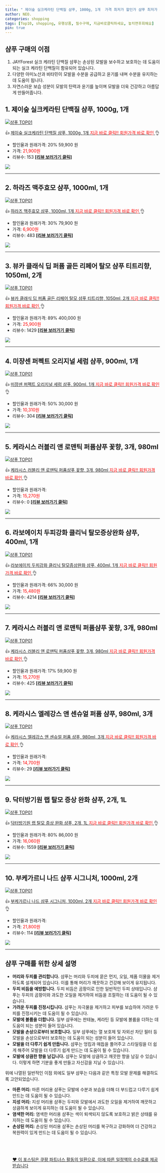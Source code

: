 ```yaml
---
title: " 제이숲 실크케라틴 단백질 샴푸, 1000g, 1개  가격 최저가 할인가 샴푸 최저가 추천 제품 비교"
author: NEO.
categories: shopping
tags: [Top10, shopping, 유행상품, 필수구매, 지금바로클릭하세요, 놓치면후회해요]
pin: true
---
```

## 샴푸 구매의 이점
1. JAYForest 실크 케라틴 단백질 샴푸는 손상된 모발을 보수하고 보호하는 데 도움이 되는 실크 케라틴 단백질이 함유되어 있습니다.
2. 다양한 아미노산과 비타민이 모발을 수분을 공급하고 윤기를 내며 수분을 유지하는 데 도움이 됩니다.
3. 자연스러운 보습 성분이 모발의 탄력과 윤기를 높이며 모발을 더욱 건강하고 아름답게 만들어줍니다.

   

## 1.  제이숲 실크케라틴 단백질 샴푸, 1000g, 1개 

[![샴푸 TOP01](https://thumbnail9.coupangcdn.com/thumbnails/remote/490x490ex/image/retail/images/5891976117176072-8105b91f-dfad-4e4d-8483-4b246e2f94f5.jpg)](https://link.coupang.com/re/AFFSDP?lptag=AF3617701&subid=GithubCoopas&pageKey=54624051&traceid=V0-153&itemId=190592156&vendorItemId=72423711159)


👍 [ 제이숲 실크케라틴 단백질 샴푸, 1000g, 1개  <font color=red> 지금 바로 클릭!! 회원가격 바로 확인 </font> ](https://link.coupang.com/re/AFFSDP?lptag=AF3617701&subid=GithubCoopas&pageKey=54624051&traceid=V0-153&itemId=190592156&vendorItemId=72423711159) 👌 


- 할인율과 원래가격: 20%  59,900   원
- 가격: <span style='color:red'>21,900원</span>
- 리뷰수: 153  [**[리뷰 보러가기 클릭]**](https://link.coupang.com/re/AFFSDP?lptag=AF3617701&subid=GithubCoopas&pageKey=54624051&traceid=V0-153&itemId=190592156&vendorItemId=72423711159)

[![](/discount_price.png)](https://link.coupang.com/re/AFFSDP?lptag=AF3617701&subid=GithubCoopas&pageKey=54624051&traceid=V0-153&itemId=190592156&vendorItemId=72423711159)

---


   

## 2.  하라즈 맥주효모 샴푸, 1000ml, 1개 

[![샴푸 TOP01](https://thumbnail6.coupangcdn.com/thumbnails/remote/490x490ex/image/retail/images/1853894535127226-226e10fd-76d4-4311-b634-5690bce28127.jpg)](https://link.coupang.com/re/AFFSDP?lptag=AF3617701&subid=GithubCoopas&pageKey=7892654867&traceid=V0-153&itemId=21612434895&vendorItemId=88663582533)


👍 [ 하라즈 맥주효모 샴푸, 1000ml, 1개  <font color=red> 지금 바로 클릭!! 회원가격 바로 확인 </font> ](https://link.coupang.com/re/AFFSDP?lptag=AF3617701&subid=GithubCoopas&pageKey=7892654867&traceid=V0-153&itemId=21612434895&vendorItemId=88663582533) 👌 


- 할인율과 원래가격: 30%  79,900   원
- 가격: <span style='color:red'>6,900원</span>
- 리뷰수: 483  [**[리뷰 보러가기 클릭]**](https://link.coupang.com/re/AFFSDP?lptag=AF3617701&subid=GithubCoopas&pageKey=7892654867&traceid=V0-153&itemId=21612434895&vendorItemId=88663582533)

[![](/discount_price.png)](https://link.coupang.com/re/AFFSDP?lptag=AF3617701&subid=GithubCoopas&pageKey=7892654867&traceid=V0-153&itemId=21612434895&vendorItemId=88663582533)

---


   

## 3.  뷰카 클래식 딥 퍼퓸 골든 리페어 탈모 샴푸 티트리향, 1050ml, 2개 

[![샴푸 TOP01](https://thumbnail10.coupangcdn.com/thumbnails/remote/490x490ex/image/retail/images/2024/02/20/10/6/30cec5cf-a685-4552-8974-4435af7e68e7.jpg)](https://link.coupang.com/re/AFFSDP?lptag=AF3617701&subid=GithubCoopas&pageKey=7907327720&traceid=V0-153&itemId=21689048221&vendorItemId=88738892419)


👍 [ 뷰카 클래식 딥 퍼퓸 골든 리페어 탈모 샴푸 티트리향, 1050ml, 2개  <font color=red> 지금 바로 클릭!! 회원가격 바로 확인 </font> ](https://link.coupang.com/re/AFFSDP?lptag=AF3617701&subid=GithubCoopas&pageKey=7907327720&traceid=V0-153&itemId=21689048221&vendorItemId=88738892419) 👌 


- 할인율과 원래가격: 89%  400,000   원
- 가격: <span style='color:red'>25,900원</span>
- 리뷰수: 1429  [**[리뷰 보러가기 클릭]**](https://link.coupang.com/re/AFFSDP?lptag=AF3617701&subid=GithubCoopas&pageKey=7907327720&traceid=V0-153&itemId=21689048221&vendorItemId=88738892419)

[![](/discount_price.png)](https://link.coupang.com/re/AFFSDP?lptag=AF3617701&subid=GithubCoopas&pageKey=7907327720&traceid=V0-153&itemId=21689048221&vendorItemId=88738892419)

---


   

## 4.  미쟝센 퍼펙트 오리지널 세럼 샴푸, 900ml, 1개 

[![샴푸 TOP01](https://thumbnail7.coupangcdn.com/thumbnails/remote/490x490ex/image/retail/images/1450384169106160-0f2ebd6f-1ff5-4161-9a2f-5a89d8cbc9ac.jpg)](https://link.coupang.com/re/AFFSDP?lptag=AF3617701&subid=GithubCoopas&pageKey=6543271306&traceid=V0-153&itemId=15699693866&vendorItemId=82224871235)


👍 [ 미쟝센 퍼펙트 오리지널 세럼 샴푸, 900ml, 1개  <font color=red> 지금 바로 클릭!! 회원가격 바로 확인 </font> ](https://link.coupang.com/re/AFFSDP?lptag=AF3617701&subid=GithubCoopas&pageKey=6543271306&traceid=V0-153&itemId=15699693866&vendorItemId=82224871235) 👌 


- 할인율과 원래가격: 50%  30,000   원
- 가격: <span style='color:red'>10,310원</span>
- 리뷰수: 304  [**[리뷰 보러가기 클릭]**](https://link.coupang.com/re/AFFSDP?lptag=AF3617701&subid=GithubCoopas&pageKey=6543271306&traceid=V0-153&itemId=15699693866&vendorItemId=82224871235)

[![](/discount_price.png)](https://link.coupang.com/re/AFFSDP?lptag=AF3617701&subid=GithubCoopas&pageKey=6543271306&traceid=V0-153&itemId=15699693866&vendorItemId=82224871235)

---


   

## 5.  케라시스 러블리 앤 로맨틱 퍼퓸샴푸 꽃향, 3개, 980ml 

[![샴푸 TOP01](https://thumbnail7.coupangcdn.com/thumbnails/remote/490x490ex/image/retail/images/552289089724582-9f2fc0aa-e9af-4071-98e2-2a0581e1a665.jpg)](https://link.coupang.com/re/AFFSDP?lptag=AF3617701&subid=GithubCoopas&pageKey=7151994731&traceid=V0-153&itemId=18626823963&vendorItemId=70408875361)


👍 [ 케라시스 러블리 앤 로맨틱 퍼퓸샴푸 꽃향, 3개, 980ml  <font color=red> 지금 바로 클릭!! 회원가격 바로 확인 </font> ](https://link.coupang.com/re/AFFSDP?lptag=AF3617701&subid=GithubCoopas&pageKey=7151994731&traceid=V0-153&itemId=18626823963&vendorItemId=70408875361) 👌 


- 할인율과 원래가격: 
- 가격: <span style='color:red'>15,270원</span>
- 리뷰수: 0  [**[리뷰 보러가기 클릭]**](https://link.coupang.com/re/AFFSDP?lptag=AF3617701&subid=GithubCoopas&pageKey=7151994731&traceid=V0-153&itemId=18626823963&vendorItemId=70408875361)

[![](/discount_price.png)](https://link.coupang.com/re/AFFSDP?lptag=AF3617701&subid=GithubCoopas&pageKey=7151994731&traceid=V0-153&itemId=18626823963&vendorItemId=70408875361)

---


   

## 6.  라보에이치 두피강화 클리닉 탈모증상완화 샴푸, 400ml, 1개 

[![샴푸 TOP01](https://thumbnail8.coupangcdn.com/thumbnails/remote/490x490ex/image/retail/images/541357690162800-7f925e3a-a248-477b-85b1-c46a9d58bb54.jpg)](https://link.coupang.com/re/AFFSDP?lptag=AF3617701&subid=GithubCoopas&pageKey=1623813820&traceid=V0-153&itemId=20002367557&vendorItemId=70760458095)


👍 [ 라보에이치 두피강화 클리닉 탈모증상완화 샴푸, 400ml, 1개  <font color=red> 지금 바로 클릭!! 회원가격 바로 확인 </font> ](https://link.coupang.com/re/AFFSDP?lptag=AF3617701&subid=GithubCoopas&pageKey=1623813820&traceid=V0-153&itemId=20002367557&vendorItemId=70760458095) 👌 


- 할인율과 원래가격: 66%  30,000   원
- 가격: <span style='color:red'>15,480원</span>
- 리뷰수: 4214  [**[리뷰 보러가기 클릭]**](https://link.coupang.com/re/AFFSDP?lptag=AF3617701&subid=GithubCoopas&pageKey=1623813820&traceid=V0-153&itemId=20002367557&vendorItemId=70760458095)

[![](/discount_price.png)](https://link.coupang.com/re/AFFSDP?lptag=AF3617701&subid=GithubCoopas&pageKey=1623813820&traceid=V0-153&itemId=20002367557&vendorItemId=70760458095)

---


   

## 7.  케라시스 러블리 앤 로맨틱 퍼퓸샴푸 꽃향, 3개, 980ml 

[![샴푸 TOP01](https://thumbnail7.coupangcdn.com/thumbnails/remote/490x490ex/image/retail/images/552289089724582-9f2fc0aa-e9af-4071-98e2-2a0581e1a665.jpg)](https://link.coupang.com/re/AFFSDP?lptag=AF3617701&subid=GithubCoopas&pageKey=7151994731&traceid=V0-153&itemId=18626823963&vendorItemId=70408875361)


👍 [ 케라시스 러블리 앤 로맨틱 퍼퓸샴푸 꽃향, 3개, 980ml  <font color=red> 지금 바로 클릭!! 회원가격 바로 확인 </font> ](https://link.coupang.com/re/AFFSDP?lptag=AF3617701&subid=GithubCoopas&pageKey=7151994731&traceid=V0-153&itemId=18626823963&vendorItemId=70408875361) 👌 


- 할인율과 원래가격: 17%  59,900   원
- 가격: <span style='color:red'>15,270원</span>
- 리뷰수: 425  [**[리뷰 보러가기 클릭]**](https://link.coupang.com/re/AFFSDP?lptag=AF3617701&subid=GithubCoopas&pageKey=7151994731&traceid=V0-153&itemId=18626823963&vendorItemId=70408875361)

[![](/discount_price.png)](https://link.coupang.com/re/AFFSDP?lptag=AF3617701&subid=GithubCoopas&pageKey=7151994731&traceid=V0-153&itemId=18626823963&vendorItemId=70408875361)

---


   

## 8.  케라시스 엘레강스 앤 센슈얼 퍼퓸 샴푸, 980ml, 3개 

[![샴푸 TOP01](https://thumbnail10.coupangcdn.com/thumbnails/remote/490x490ex/image/retail/images/8477013381911975-965b04ee-2104-4bd6-8e63-e34c8e8da1c2.jpg)](https://link.coupang.com/re/AFFSDP?lptag=AF3617701&subid=GithubCoopas&pageKey=2220387&traceid=V0-153&itemId=18626871469&vendorItemId=70408875471)


👍 [ 케라시스 엘레강스 앤 센슈얼 퍼퓸 샴푸, 980ml, 3개  <font color=red> 지금 바로 클릭!! 회원가격 바로 확인 </font> ](https://link.coupang.com/re/AFFSDP?lptag=AF3617701&subid=GithubCoopas&pageKey=2220387&traceid=V0-153&itemId=18626871469&vendorItemId=70408875471) 👌 


- 할인율과 원래가격: 
- 가격: <span style='color:red'>14,700원</span>
- 리뷰수: 29  [**[리뷰 보러가기 클릭]**](https://link.coupang.com/re/AFFSDP?lptag=AF3617701&subid=GithubCoopas&pageKey=2220387&traceid=V0-153&itemId=18626871469&vendorItemId=70408875471)

[![](/discount_price.png)](https://link.coupang.com/re/AFFSDP?lptag=AF3617701&subid=GithubCoopas&pageKey=2220387&traceid=V0-153&itemId=18626871469&vendorItemId=70408875471)

---


   

## 9.  닥터방기원 랩 탈모 증상 완화 샴푸, 2개, 1L 

[![샴푸 TOP01](https://thumbnail8.coupangcdn.com/thumbnails/remote/490x490ex/image/retail/images/8829630590687672-8402d156-61c3-4faa-984e-2253a804742b.jpg)](https://link.coupang.com/re/AFFSDP?lptag=AF3617701&subid=GithubCoopas&pageKey=6778832796&traceid=V0-153&itemId=17735656481&vendorItemId=73089643943)


👍 [ 닥터방기원 랩 탈모 증상 완화 샴푸, 2개, 1L  <font color=red> 지금 바로 클릭!! 회원가격 바로 확인 </font> ](https://link.coupang.com/re/AFFSDP?lptag=AF3617701&subid=GithubCoopas&pageKey=6778832796&traceid=V0-153&itemId=17735656481&vendorItemId=73089643943) 👌 


- 할인율과 원래가격: 80%  86,000   원
- 가격: <span style='color:red'>16,060원</span>
- 리뷰수: 1559  [**[리뷰 보러가기 클릭]**](https://link.coupang.com/re/AFFSDP?lptag=AF3617701&subid=GithubCoopas&pageKey=6778832796&traceid=V0-153&itemId=17735656481&vendorItemId=73089643943)

[![](/discount_price.png)](https://link.coupang.com/re/AFFSDP?lptag=AF3617701&subid=GithubCoopas&pageKey=6778832796&traceid=V0-153&itemId=17735656481&vendorItemId=73089643943)

---


   

## 10.  부케가르니 나드 샴푸 시그니처, 1000ml, 2개 

[![샴푸 TOP01](https://thumbnail8.coupangcdn.com/thumbnails/remote/490x490ex/image/retail/images/280990426235911-621353d7-1101-4f50-95e1-cdc7892872fa.jpg)](https://link.coupang.com/re/AFFSDP?lptag=AF3617701&subid=GithubCoopas&pageKey=5832178307&traceid=V0-153&itemId=19705861480&vendorItemId=4428105221)


👍 [ 부케가르니 나드 샴푸 시그니처, 1000ml, 2개  <font color=red> 지금 바로 클릭!! 회원가격 바로 확인 </font> ](https://link.coupang.com/re/AFFSDP?lptag=AF3617701&subid=GithubCoopas&pageKey=5832178307&traceid=V0-153&itemId=19705861480&vendorItemId=4428105221) 👌 


- 할인율과 원래가격: 
- 가격: <span style='color:red'>21,800원</span>
- 리뷰수: 114  [**[리뷰 보러가기 클릭]**](https://link.coupang.com/re/AFFSDP?lptag=AF3617701&subid=GithubCoopas&pageKey=5832178307&traceid=V0-153&itemId=19705861480&vendorItemId=4428105221)

[![](/discount_price.png)](https://link.coupang.com/re/AFFSDP?lptag=AF3617701&subid=GithubCoopas&pageKey=5832178307&traceid=V0-153&itemId=19705861480&vendorItemId=4428105221)

---
## 샴푸 구매를 위한 상세 설명
* **머리와 두피를 관리합니다.** 샴푸는 머리와 두피에 묻은 먼지, 오일, 제품 이물을 제거하도록 설계되어 있습니다. 이를 통해 머리가 깨끗하고 건강해 보이게 유지됩니다.
* **두피 비듬을 예방합니다.** 두피 비듬은 곰팡이로 인한 일반적인 두피 상태입니다. 샴푸는 두피의 곰팡이와 과도한 오일을 제거하여 비듬을 조절하는 데 도움이 될 수 있습니다.
* **가려운 두피를 진정시킵니다.** 샴푸는 자극물을 제거하고 피부를 보습하여 가려운 두피를 진정시키는 데 도움이 될 수 있습니다.
* **모발에 볼륨을 더합니다.** 일부 샴푸에는 판테놀, 케라틴 등 모발에 볼륨을 더하는 데 도움이 되는 성분이 들어 있습니다.
* **모발을 손상으로부터 보호합니다.** 일부 샴푸에는 열 보호제 및 자외선 차단 필터 등 모발을 손상으로부터 보호하는 데 도움이 되는 성분이 들어 있습니다.
* **모발을 더 다루기 쉽게 만듭니다.** 샴푸는 엉킴과 매듭을 풀어주고 스타일링을 더 쉽게 해주어 모발을 더 다루기 쉽게 만드는 데 도움이 될 수 있습니다.
* **모발에 상큼한 향을 남깁니다.** 샴푸는 모발에 상큼하고 깨끗한 향을 남길 수 있습니다. 이렇게 하면 기분을 좋게 만들고 자신감을 지닐 수 있습니다.

위에 나열된 일반적인 이점 외에도 일부 샴푸는 다음과 같은 특정 모발 문제를 해결하도록 고안되었습니다.

* **마른 머리:** 마른 머리용 샴푸는 모발에 수분과 보습을 더해 더 부드럽고 다루기 쉽게 만드는 데 도움이 될 수 있습니다.
* **지성 머리:** 지성 머리용 샴푸는 두피와 모발에서 과도한 오일을 제거하여 깨끗하고 상큼하게 보이게 유지하는 데 도움이 될 수 있습니다.
* **염색한 머리:** 염색한 머리용 샴푸는 색이 퇴색되지 않도록 보호하고 밝은 상태를 유지하는 데 도움이 될 수 있습니다.
* **손상된 머리:** 손상된 머리용 샴푸는 손상된 머리를 복구하고 강화하여 더 건강하고 복원력이 있게 만드는 데 도움이 될 수 있습니다.<br><br><br><br><br> [ ❤  이 포스팅은 쿠팡 파트너스 활동의 일환으로, 이에 따른 일정액의 수수료를 제공받습니다](https://link.coupang.com/a/bcEFyh)